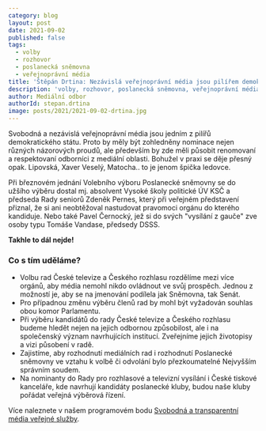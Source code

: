 ```yaml
---
category: blog
layout: post
date: 2021-09-02
published: false
tags: 
  - volby
  - rozhovor
  - poslanecká sněmovna
  - veřejnoprávní média
title: 'Štěpán Drtina: Nezávislá veřejnoprávní média jsou pilířem demokracie!'
description: 'volby, rozhovor, poslanecká sněmovna, veřejnoprávní média'
author: Mediální odbor
authorId: stepan.drtina
image: posts/2021/2021-09-02-drtina.jpg
---
```


Svobodná a nezávislá veřejnoprávní média jsou jedním z pilířů demokratického státu. Proto by měly být zohledněny nominace nejen různých názorových proudů, ale především by zde měli působit renomovaní a respektovaní odborníci z mediální oblasti. Bohužel v praxi se děje přesný opak. Lipovská, Xaver Veselý, Matocha.. to je jenom špička ledovce. 

Při březnovém jednání Volebního výboru Poslanecké sněmovny se do užšího výběru dostal mj. absolvent Vysoké školy politické ÚV KSČ a předseda Rady seniorů Zdeněk Pernes, který při veřejném představení přiznal, že si ani neobtěžoval nastudovat pravomoci orgánu do kterého kandiduje. Nebo také Pavel Černocký, jež si do svých "vysílání z gauče" zve osoby typu Tomáše Vandase, předsedy DSSS.

**Takhle to dál nejde!**

### Co s tím uděláme? 
* Volbu rad České televize a Českého rozhlasu rozdělíme mezi více orgánů, aby média nemohl nikdo ovládnout ve svůj prospěch. Jednou z možností je, aby se na jmenování podílela jak Sněmovna, tak Senát. 
* Pro případnou změnu výběru členů rad by mohl být vyžadován souhlas obou komor Parlamentu.
* Při výběru kandidátů do rady České televize a Českého rozhlasu budeme hledět nejen na jejich odbornou způsobilost, ale i na  společenský význam navrhujících institucí. Zveřejníme jejich životopisy a vizi působení v radě.
* Zajistíme, aby rozhodnutí mediálních rad i rozhodnutí Poslanecké sněmovny ve vztahu k volbě či odvolání bylo přezkoumatelné Nejvyšším správním soudem.
* Na nominanty do Rady pro rozhlasové a televizní vysílání i České tiskové kanceláře, kde navrhují kandidáty poslanecké kluby, budou naše kluby pořádat veřejná výběrová řízení.

Více naleznete v našem programovém bodu [Svobodná a transparentní média veřejné služby](https://www.piratiastarostove.cz/program/svobodna-a-transparentni-media-verejne-sluzby/).

